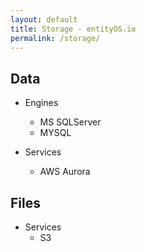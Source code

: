 ```yaml
---
layout: default
title: Storage - entityOS.io
permalink: /storage/
---
```


## Data

- Engines
	- MS SQLServer
	- MYSQL

- Services
	- AWS Aurora

## Files

- Services
	- S3